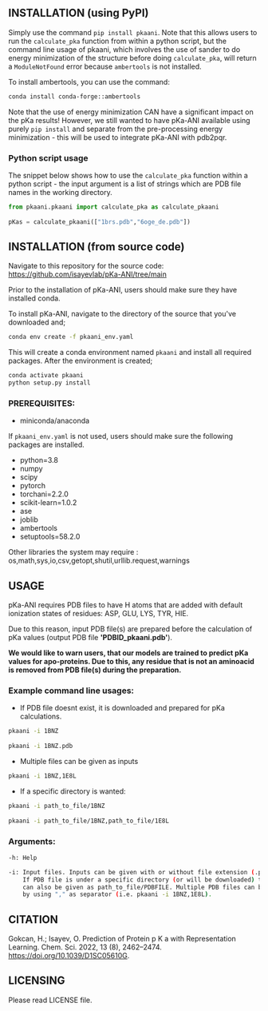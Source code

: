 ## INSTALLATION (using PyPI)

Simply use the command `pip install pkaani`. Note that this allows users to run the `calculate_pka` function from within a python script, but the command line usage of pkaani, which involves the use of sander to do energy minimization of the structure before doing `calculate_pka`, will return a `ModuleNotFound` error because `ambertools` is not installed. 

To install ambertools, you can use the command:

```bash
conda install conda-forge::ambertools
```

Note that the use of energy minimization CAN have a significant impact on the pKa results! However, we still wanted to have pKa-ANI available using purely `pip install` and separate from the pre-processing energy minimization - this will be used to integrate pKa-ANI with pdb2pqr.

### Python script usage

The snippet below shows how to use the `calculate_pka` function within a python script - the input argument is a list of strings which are PDB file names in the working directory.

```python
from pkaani.pkaani import calculate_pka as calculate_pkaani
  
pKas = calculate_pkaani(["1brs.pdb","6oge_de.pdb"])
```

## INSTALLATION (from source code)

Navigate to this repository for the source code: https://github.com/isayevlab/pKa-ANI/tree/main

Prior to the installation of pKa-ANI, users should make sure they have installed conda.

To install pKa-ANI, navigate to the directory of the source that you've downloaded and;

```bash     
conda env create -f pkaani_env.yaml
```
This will create a conda environment named `pkaani` and install all required packages.
After the environment is created; 
   
```bash    
conda activate pkaani 
python setup.py install
```

### **PREREQUISITES:**

* miniconda/anaconda

If `pkaani_env.yaml` is not used, users should make sure the following packages are installed.
* python=3.8
* numpy
* scipy
* pytorch
* torchani=2.2.0
* scikit-learn=1.0.2
* ase
* joblib
* ambertools
* setuptools=58.2.0

Other libraries the system may require : os,math,sys,io,csv,getopt,shutil,urllib.request,warnings 
		
## **USAGE**

pKa-ANI requires PDB files to have H atoms that are added with default ionization states of residues: ASP, GLU, LYS, TYR, HIE. 

Due to this reason, input PDB file(s) are prepared before the calculation of pKa values (output PDB file __'PDBID_pkaani.pdb'__). 

__We would like to warn users, that our models are trained to predict pKa values for apo-proteins. 
Due to this, any residue that is not an aminoacid is removed from PDB file(s) during the preparation.__


### Example command line usages:

* If PDB file doesnt exist, it is downloaded and prepared for pKa calculations.

```bash
pkaani -i 1BNZ
      
pkaani -i 1BNZ.pdb
```

* Multiple files can be given as inputs

```bash
pkaani -i 1BNZ,1E8L
```

* If a specific directory is wanted:

```bash
pkaani -i path_to_file/1BNZ
      
pkaani -i path_to_file/1BNZ,path_to_file/1E8L
```

### Arguments: 

```bash
-h: Help

-i: Input files. Inputs can be given with or without file extension (.pdb). 
    If PDB file is under a specific directory (or will be downloaded) the path                 
    can also be given as path_to_file/PDBFILE. Multiple PDB files can be given 
    by using "," as separator (i.e. pkaani -i 1BNZ,1E8L).
```				 

## **CITATION**

Gokcan, H.; Isayev, O. Prediction of Protein p K a with Representation Learning. Chem. Sci. 2022, 13 (8), 2462–2474. https://doi.org/10.1039/D1SC05610G.				 
## **LICENSING**

Please read LICENSE file.

